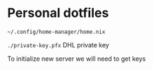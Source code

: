 # Personal dotfiles

```
~/.config/home-manager/home.nix
```

`./private-key.pfx` DHL private key

To initialize new server we will need to get keys
